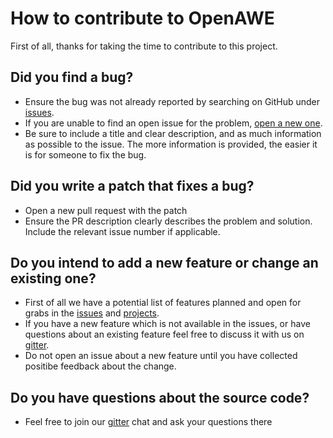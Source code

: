 # How to contribute to OpenAWE
First of all, thanks for taking the time to contribute to this project.

## Did you find a bug?
* Ensure the bug was not already reported by searching on GitHub under [issues](https://github.com/openawe-project/openawe/issues).
* If you are unable to find an open issue for the problem, [open a new one](https://github.com/openawe-project/openawe/issues/new).
* Be sure to include a title and clear description, and as much information as possible to the issue. The more 
  information is provided, the easier it is for someone to fix the bug.

## Did you write a patch that fixes a bug?
* Open a new pull request with the patch
* Ensure the PR description clearly describes the problem and solution. Include the relevant issue number if applicable.

## Do you intend to add a new feature or change an existing one?
* First of all we have a potential list of features planned and open for grabs in the [issues](https://github.com/openawe-project/openawe/issues)
  and [projects](https://github.com/openawe-project/openawe/projects).
* If you have a new feature which is not available in the issues, or have questions about an existing feature feel free 
  to discuss it with us on [gitter](https://gitter.im/OpenAWE-Project/community).
* Do not open an issue about a new feature until you have collected positibe feedback about the change.

## Do you have questions about the source code?
* Feel free to join our [gitter](https://gitter.im/OpenAWE-Project/community) chat and ask your questions there
